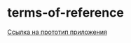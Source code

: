 # terms-of-reference
<a href="https://miro.com/app/board/uXjVLbvpWWs=/">Ссылка на прототип приложения</a>
